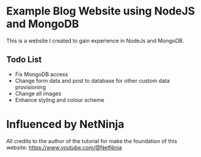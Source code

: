 # Example Blog Website using NodeJS and MongoDB
This is a website I created to gain experience in NodeJs and MongoDB.

## Todo List
- Fix MongoDB access
- Change form data and post to database for other custom data provisioning
- Change all images
- Enhance styling and colour scheme
# Influenced by NetNinja
All credits to the author of the tutorial for make the foundation of this website: https://www.youtube.com/@NetNinja